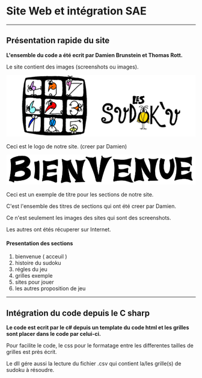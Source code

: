 
# Site Web et intégration SAE
-----------------

## Présentation rapide du site
**L'ensemble du code a été ecrit par Damien Brunstein et Thomas Rott.**

Le site contient des images (screenshots ou images).


![Logo](./Image/v2.png)


Ceci est le logo de notre site. (creer par Damien)

![App Screenshot](./Image/bienvenue.jpg)

Ceci est un exemple de titre pour les sections de notre site.

C'est l'ensemble des titres de sections qui ont été creer par Damien.

Ce n'est seulement les images des sites qui sont des screenshots.

Les autres ont étés récuperer sur Internet.


#### Presentation des sections

1. bienvenue ( acceuil )
2. histoire du sudoku
3. régles du jeu
4. grilles exemple
5. sites pour jouer
6. les autres proposition de jeu

-----------------
## Intégration du code depuis le C sharp


**Le code est ecrit par le c# depuis un template du code html et les grilles sont placer dans le code par celui-ci.**

Pour facilite le code, le css pour le formatage entre les differentes tailles de grilles est près écrit.

Le dll gére aussi la lecture du fichier .csv qui contient la/les grille(s) de sudoku à résoudre.
